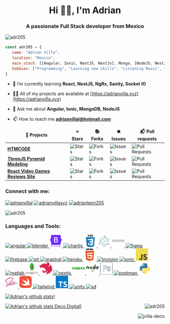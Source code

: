 <h1 align="center">Hi 🖖🏻, I'm Adrian</h1>
<h3 align="center">A passionate Full Stack developer from Mexico</h3>

<p align="left"> <img src="https://komarev.com/ghpvc/?username=adr205&label=Profile%20views&color=0e75b6&style=flat" alt="adr205" /> </p>

```js
const adr205 = {
   name: "Adrian Villa",
   location: "Mexico",
   main_stack: [[Angular, Ionic, NextJS, NextJs], Mongo, [NodeJS, NestJS], TailwindCSS],
   hobbies: ["Programming", "Learning new skills", "Listening Music", "Reading books"]
}
```

- 🌱 I’m currently learning **React, NestJS, NgRx, Sanity, Socket IO**

- 👨‍💻 All of my projects are available at [https://adrianvilla.xyz](https://adrianvilla.xyz)

- 💬 Ask me about **Angular, Ionic, MongoDB, NodeJS**

- 📫 How to reach me **adrianvillal@hotmail.com**




<table>
  <thead align="center">
    <tr border: none;>
      <td><b>🎁 Projects</b></td>
      <td><b>⭐ Stars</b></td>
      <td><b>📚 Forks</b></td>
      <td><b>🛎 Issues</b></td>
      <td><b>📬 Pull requests</b></td>
    </tr>
  </thead>
  <tbody>
    <tr>
      <td><a href="https://github.com/Adr205/HTMCode"><b>HTMCODE</b></a></td>
      <td><img alt="Stars" src="https://img.shields.io/github/stars/adr205/HTMCODE?style=flat-square&labelColor=343b41"/></td>
      <td><img alt="Forks" src="https://img.shields.io/github/forks/adr205/HTMCODE?style=flat-square&labelColor=343b41"/></td>
      <td><img alt="Issues" src="https://img.shields.io/github/issues/adr205/HTMCODE?style=flat-square&labelColor=343b41"/></td>
      <td><img alt="Pull Requests" src="https://img.shields.io/github/issues-pr/adr205/HTMCODE?style=flat-square&labelColor=343b41"/></td>
    </tr>
	<tr>		  
      	<td><a href="https://github.com/Adr205/modeladoPiramides"><b>ThreeJS Pyramid Modeling</b></a></td>
      	<td><img alt="Stars" src="https://img.shields.io/github/stars/Adr205/modeladoPiramides?style=flat-square&labelColor=343b41"/></td>
      	<td><img alt="Forks" src="https://img.shields.io/github/forks/Adr205/modeladoPiramides?style=flat-square&labelColor=343b41"/></td>
      	<td><img alt="Issues" src="https://img.shields.io/github/issues/Adr205/modeladoPiramides?style=flat-square&labelColor=343b41"/></td>
      	<td><img alt="Pull Requests" src="https://img.shields.io/github/issues-pr/Adr205/modeladoPiramides?style=flat-square&labelColor=343b41"/></td>
    </tr>
    <tr>
      <td><a href="https://github.com/Adr205/web-dev-project"><b>React Video Games Reviews Site</b></a></td>
      <td><img alt="Stars" src="https://img.shields.io/github/stars/Adr205/web-dev-project?style=flat-square&labelColor=343b41"/></td>
      <td><img alt="Forks" src="https://img.shields.io/github/forks/Adr205/web-dev-project?style=flat-square&labelColor=343b41"/></td>
      <td><img alt="Issues" src="https://img.shields.io/github/issues/Adr205/web-dev-project?style=flat-square&labelColor=343b41"/></td>
      <td><img alt="Pull Requests" src="https://img.shields.io/github/issues-pr/Adr205/web-dev-project?style=flat-square&labelColor=343b41"/></td>
    </tr>
  </tbody>
</table>





<h3 align="left">Connect with me:</h3>
<p align="left">
<a href="https://twitter.com/adrianvillal" target="blank"><img align="center" src="https://raw.githubusercontent.com/rahuldkjain/github-profile-readme-generator/master/src/images/icons/Social/twitter.svg" alt="adrianvillal" height="30" width="40" /></a>
<a href="https://linkedin.com/in/adrianvillaxyz" target="blank"><img align="center" src="https://raw.githubusercontent.com/rahuldkjain/github-profile-readme-generator/master/src/images/icons/Social/linked-in-alt.svg" alt="adrianvillaxyz" height="30" width="40" /></a>
<a href="https://instagram.com/adrianleon205" target="blank"><img align="center" src="https://raw.githubusercontent.com/rahuldkjain/github-profile-readme-generator/master/src/images/icons/Social/instagram.svg" alt="adrianleon205" height="30" width="40" /></a>
</p>

<p><img align="center" src="https://github-readme-stats.vercel.app/api/top-langs?username=adr205&show_icons=true&locale=en&layout=compact" alt="adr205" /></p>

<h3 align="left">Languages and Tools:</h3>
<p align="left"> <a href="https://angular.io" target="_blank" rel="noreferrer"> <img src="https://angular.io/assets/images/logos/angular/angular.svg" alt="angular" width="40" height="40"/> </a> <a href="https://www.blender.org/" target="_blank" rel="noreferrer"> <img src="https://download.blender.org/branding/community/blender_community_badge_white.svg" alt="blender" width="40" height="40"/> </a> <a href="https://getbootstrap.com" target="_blank" rel="noreferrer"> <img src="https://raw.githubusercontent.com/devicons/devicon/master/icons/bootstrap/bootstrap-plain-wordmark.svg" alt="bootstrap" width="40" height="40"/> </a> <a href="https://www.chartjs.org" target="_blank" rel="noreferrer"> <img src="https://www.chartjs.org/media/logo-title.svg" alt="chartjs" width="40" height="40"/> </a> <a href="https://www.w3schools.com/css/" target="_blank" rel="noreferrer"> <img src="https://raw.githubusercontent.com/devicons/devicon/master/icons/css3/css3-original-wordmark.svg" alt="css3" width="40" height="40"/> </a> <a href="https://www.electronjs.org" target="_blank" rel="noreferrer"> <img src="https://raw.githubusercontent.com/devicons/devicon/master/icons/electron/electron-original.svg" alt="electron" width="40" height="40"/> </a> <a href="https://expressjs.com" target="_blank" rel="noreferrer"> <img src="https://raw.githubusercontent.com/devicons/devicon/master/icons/express/express-original-wordmark.svg" alt="express" width="40" height="40"/> </a> <a href="https://www.figma.com/" target="_blank" rel="noreferrer"> <img src="https://www.vectorlogo.zone/logos/figma/figma-icon.svg" alt="figma" width="40" height="40"/> </a> <a href="https://firebase.google.com/" target="_blank" rel="noreferrer"> <img src="https://www.vectorlogo.zone/logos/firebase/firebase-icon.svg" alt="firebase" width="40" height="40"/> </a> <a href="https://git-scm.com/" target="_blank" rel="noreferrer"> <img src="https://www.vectorlogo.zone/logos/git-scm/git-scm-icon.svg" alt="git" width="40" height="40"/> </a> <a href="https://graphql.org" target="_blank" rel="noreferrer"> <img src="https://www.vectorlogo.zone/logos/graphql/graphql-icon.svg" alt="graphql" width="40" height="40"/> </a> <a href="https://heroku.com" target="_blank" rel="noreferrer"> <img src="https://www.vectorlogo.zone/logos/heroku/heroku-icon.svg" alt="heroku" width="40" height="40"/> </a> <a href="https://www.w3.org/html/" target="_blank" rel="noreferrer"> <img src="https://raw.githubusercontent.com/devicons/devicon/master/icons/html5/html5-original-wordmark.svg" alt="html5" width="40" height="40"/> </a> <a href="https://www.invisionapp.com/" target="_blank" rel="noreferrer"> <img src="https://www.vectorlogo.zone/logos/invisionapp/invisionapp-icon.svg" alt="invision" width="40" height="40"/> </a> <a href="https://ionicframework.com" target="_blank" rel="noreferrer"> <img src="https://upload.wikimedia.org/wikipedia/commons/d/d1/Ionic_Logo.svg" alt="ionic" width="40" height="40"/> </a> <a href="https://developer.mozilla.org/en-US/docs/Web/JavaScript" target="_blank" rel="noreferrer"> <img src="https://raw.githubusercontent.com/devicons/devicon/master/icons/javascript/javascript-original.svg" alt="javascript" width="40" height="40"/> </a> <a href="https://www.mathworks.com/" target="_blank" rel="noreferrer"> <img src="https://upload.wikimedia.org/wikipedia/commons/2/21/Matlab_Logo.png" alt="matlab" width="40" height="40"/> </a> <a href="https://www.mongodb.com/" target="_blank" rel="noreferrer"> <img src="https://raw.githubusercontent.com/devicons/devicon/master/icons/mongodb/mongodb-original-wordmark.svg" alt="mongodb" width="40" height="40"/> </a> <a href="https://nestjs.com/" target="_blank" rel="noreferrer"> <img src="https://raw.githubusercontent.com/devicons/devicon/master/icons/nestjs/nestjs-plain.svg" alt="nestjs" width="40" height="40"/> </a> <a href="https://nextjs.org/" target="_blank" rel="noreferrer"> <img src="https://cdn.worldvectorlogo.com/logos/nextjs-2.svg" alt="nextjs" width="40" height="40"/> </a> <a href="https://www.nginx.com" target="_blank" rel="noreferrer"> <img src="https://raw.githubusercontent.com/devicons/devicon/master/icons/nginx/nginx-original.svg" alt="nginx" width="40" height="40"/> </a> <a href="https://nodejs.org" target="_blank" rel="noreferrer"> <img src="https://raw.githubusercontent.com/devicons/devicon/master/icons/nodejs/nodejs-original-wordmark.svg" alt="nodejs" width="40" height="40"/> </a> <a href="https://www.photoshop.com/en" target="_blank" rel="noreferrer"> <img src="https://raw.githubusercontent.com/devicons/devicon/master/icons/photoshop/photoshop-line.svg" alt="photoshop" width="40" height="40"/> </a> <a href="https://postman.com" target="_blank" rel="noreferrer"> <img src="https://www.vectorlogo.zone/logos/getpostman/getpostman-icon.svg" alt="postman" width="40" height="40"/> </a> <a href="https://www.python.org" target="_blank" rel="noreferrer"> <img src="https://raw.githubusercontent.com/devicons/devicon/master/icons/python/python-original.svg" alt="python" width="40" height="40"/> </a> <a href="https://sass-lang.com" target="_blank" rel="noreferrer"> <img src="https://raw.githubusercontent.com/devicons/devicon/master/icons/sass/sass-original.svg" alt="sass" width="40" height="40"/> </a> <a href="https://developer.apple.com/swift/" target="_blank" rel="noreferrer"> <img src="https://raw.githubusercontent.com/devicons/devicon/master/icons/swift/swift-original.svg" alt="swift" width="40" height="40"/> </a> <a href="https://tailwindcss.com/" target="_blank" rel="noreferrer"> <img src="https://www.vectorlogo.zone/logos/tailwindcss/tailwindcss-icon.svg" alt="tailwind" width="40" height="40"/> </a> <a href="https://www.typescriptlang.org/" target="_blank" rel="noreferrer"> <img src="https://raw.githubusercontent.com/devicons/devicon/master/icons/typescript/typescript-original.svg" alt="typescript" width="40" height="40"/> </a> <a href="https://unity.com/" target="_blank" rel="noreferrer"> <img src="https://www.vectorlogo.zone/logos/unity3d/unity3d-icon.svg" alt="unity" width="40" height="40"/> </a> <a href="https://www.adobe.com/products/xd.html" target="_blank" rel="noreferrer"> <img src="https://cdn.worldvectorlogo.com/logos/adobe-xd.svg" alt="xd" width="40" height="40"/> </a> </p

[![Adrian's github stats](https://github-readme-stats.vercel.app/api?username=adr205&show_icons=true&theme=dark)](https://github.com/anuraghazra/github-readme-stats)]

<p><img align="right" src="https://github-readme-streak-stats.herokuapp.com/?user=adr205&" alt="adr205" /></p>


[![Adrian's github stats Deco Digital](https://github-readme-stats.vercel.app/api?username=jvilla-deco&show_icons=true&theme=dark)](https://github.com/anuraghazra/github-readme-stats)]

<p><img align="right" src="https://github-readme-streak-stats.herokuapp.com/?user=jvilla-deco&" alt="jvilla-deco" /></p>


